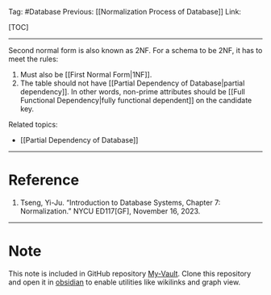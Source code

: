 Tag: #Database 
Previous: [[Normalization Process of Database]]
Link: 

[TOC]

---

Second normal form is also known as 2NF. For a schema to be 2NF, it has to meet the rules:

1. Must also be [[First Normal Form|1NF]].
2. The table should not have [[Partial Dependency of Database|partial dependency]]. In other words, non-prime attributes should be [[Full Functional Dependency|fully functional dependent]] on the candidate key.

Related topics:

- [[Partial Dependency of Database]]

---

# Reference

1. Tseng, Yi-Ju. “Introduction to Database Systems, Chapter 7: Normalization.” NYCU ED117[GF], November 16, 2023.

---

# Note

This note is included in GitHub repository [My-Vault](https://github.com/LittleD3092/My-Vault.git). Clone this repository and open it in [obsidian](https://obsidian.md/) to enable utilities like wikilinks and graph view.
